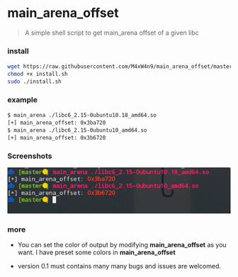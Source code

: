 # main_arena_offset

> A simple shell script to get main_arena offset of a given libc

### install 
```bash
wget https://raw.githubusercontent.com/M4xW4n9/main_arena_offset/master/install.sh
chmod +x install.sh
sudo ./install.sh
```

### example
```bash
$ main_arena ./libc6_2.15-0ubuntu10.18_amd64.so 
[+] main_arena_offset: 0x3ba720
$ main_arena ./libc6_2.15-0ubuntu10_amd64.so 
[+] main_arena_offset: 0x3b6720
```

### Screenshots

![screenshot](screenshot.png)

### more

- You can set the color of output by modifying **main_arena_offset** as you want. I have preset some colors in **main_arena_offset**

- version 0.1 must contains many many bugs and issues are welcomed.

  ​
